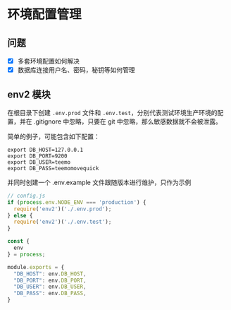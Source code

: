 # 环境配置管理

## 问题

- [x] 多套环境配置如何解决
- [x] 数据库连接用户名、密码，秘钥等如何管理

## env2 模块

在根目录下创建 `.env.prod` 文件和 `.env.test`，分别代表测试环境生产环境的配置，并在 .gitignore 中忽略，只要在 git 中忽略，那么敏感数据就不会被泄露。

简单的例子，可能包含如下配置：

```env
export DB_HOST=127.0.0.1
export DB_PORT=9200
export DB_USER=teemo
export DB_PASS=teemomovequick
```

并同时创建一个 .env.example 文件跟随版本进行维护，只作为示例

```js
// config.js
if (process.env.NODE_ENV === 'production') {
  require('env2')('./.env.prod');
} else {
  require('env2')('./.env.test');
}

const {
  env
} = process;

module.exports = {
  "DB_HOST": env.DB_HOST,
  "DB_PORT": env.DB_PORT,
  "DB_USER": env.DB_USER,
  "DB_PASS": env.DB_PASS,
}
```
